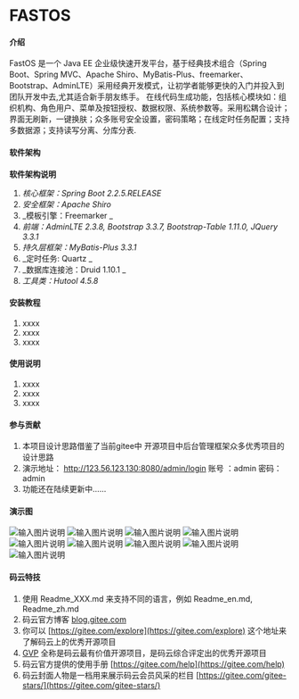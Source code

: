 # FASTOS

#### 介绍
FastOS 是一个 Java EE 企业级快速开发平台，基于经典技术组合（Spring Boot、Spring MVC、Apache Shiro、MyBatis-Plus、freemarker、Bootstrap、AdminLTE）采用经典开发模式，让初学者能够更快的入门并投入到团队开发中去,尤其适合新手朋友练手。 在线代码生成功能，包括核心模块如：组织机构、角色用户、菜单及按钮授权、数据权限、系统参数等。采用松耦合设计；界面无刷新，一键换肤；众多账号安全设置，密码策略；在线定时任务配置；支持多数据源；支持读写分离、分库分表.

#### 软件架构
 **软件架构说明** 

1.  _核心框架：Spring Boot 2.2.5.RELEASE_ 
2.   _安全框架：Apache Shiro_ 
3.   _模板引擎：Freemarker _ 
4.   _前端：AdminLTE 2.3.8, Bootstrap 3.3.7, Bootstrap-Table 1.11.0, JQuery 3.3.1_ 
5.   _持久层框架：MyBatis-Plus 3.3.1_ 
6.   _定时任务: Quartz _ 
7.   _数据库连接池：Druid 1.10.1 _ 
8.   _工具类：Hutool 4.5.8_ 
 

#### 安装教程

1.  xxxx
2.  xxxx
3.  xxxx

#### 使用说明

1.  xxxx
2.  xxxx
3.  xxxx

#### 参与贡献

1.  本项目设计思路借鉴了当前gitee中 开源项目中后台管理框架众多优秀项目的设计思路
2.  演示地址： http://123.56.123.130:8080/admin/login
    账号 ：admin 密码：admin
3.  功能还在陆续更新中......
#### 演示图
![输入图片说明](https://images.gitee.com/uploads/images/2020/0313/170120_65f3b718_1816537.png "屏幕截图.png")
![输入图片说明](https://images.gitee.com/uploads/images/2020/0313/170633_0140a448_1816537.png "屏幕截图.png")
![输入图片说明](https://images.gitee.com/uploads/images/2020/0313/170152_68ab5a8e_1816537.png "屏幕截图.png")
![输入图片说明](https://images.gitee.com/uploads/images/2020/0313/170228_a0198e2a_1816537.png "屏幕截图.png")
![输入图片说明](https://images.gitee.com/uploads/images/2020/0313/170254_b0b1994c_1816537.png "屏幕截图.png")
![输入图片说明](https://images.gitee.com/uploads/images/2020/0313/170330_fd6f7796_1816537.png "屏幕截图.png")
![输入图片说明](https://images.gitee.com/uploads/images/2020/0313/170417_b8324b3c_1816537.png "屏幕截图.png")
![输入图片说明](https://images.gitee.com/uploads/images/2020/0313/170534_5b572da8_1816537.png "屏幕截图.png")
![输入图片说明](https://images.gitee.com/uploads/images/2020/0313/170552_1f9bc7c4_1816537.png "屏幕截图.png")

#### 码云特技

1.  使用 Readme\_XXX.md 来支持不同的语言，例如 Readme\_en.md, Readme\_zh.md
2.  码云官方博客 [blog.gitee.com](https://blog.gitee.com)
3.  你可以 [https://gitee.com/explore](https://gitee.com/explore) 这个地址来了解码云上的优秀开源项目
4.  [GVP](https://gitee.com/gvp) 全称是码云最有价值开源项目，是码云综合评定出的优秀开源项目
5.  码云官方提供的使用手册 [https://gitee.com/help](https://gitee.com/help)
6.  码云封面人物是一档用来展示码云会员风采的栏目 [https://gitee.com/gitee-stars/](https://gitee.com/gitee-stars/)
